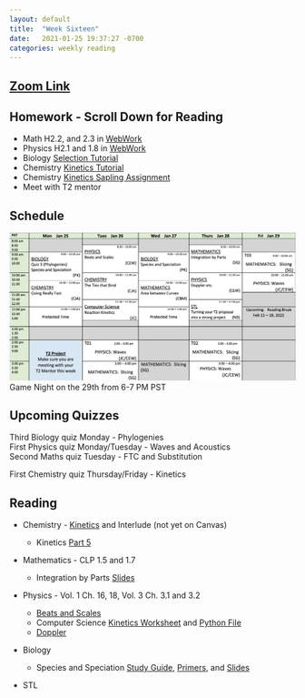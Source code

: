```yaml
---
layout: default
title:  "Week Sixteen"
date:   2021-01-25 19:37:27 -0700
categories: weekly reading
---
```

## [Zoom Link](https://ubc.zoom.us/j/69489092134?pwd=ZTRxOFNmRmNVT3NpWVhmV0VDTEpyUT09)

## Homework - Scroll Down for Reading
- Math H2.2, and 2.3 in [WebWork](https://webwork.elearning.ubc.ca/webwork2/2020W1-2_SCIE_010_001/)
- Physics H2.1 and 1.8 in [WebWork](https://webwork.elearning.ubc.ca/webwork2/2020W1-2_SCIE_010_001/)
- Biology [Selection Tutorial](https://canvas.ubc.ca/courses/62806/modules/items/1883058)
- Chemistry [Kinetics Tutorial](https://canvas.ubc.ca/courses/62920/files/12402366/download?download_frd=1)
- Chemistry [Kinetics Sapling Assignment](https://canvas.ubc.ca/courses/62920/modules/items/2866542)
- Meet with T2 mentor


## Schedule

![Week Sixteen Schedule](/assets/w16schedule.png)
Game Night on the 29th from 6-7 PM PST

## Upcoming Quizzes

Third Biology quiz Monday - Phylogenies   
First Physics quiz Monday/Tuesday - Waves and Acoustics  
Second Maths quiz Tuesday - FTC and Substitution    
<!-- Third Maths test Tuesday - Increasing and decreasing functions and critical points      -->
First Chemistry quiz Thursday/Friday - Kinetics   

## Reading

- Chemistry - [Kinetics](https://chem.libretexts.org/Bookshelves/General_Chemistry/Map%3A_General_Chemistry_(Petrucci_et_al.)/14%3A_Chemical_Kinetics) and Interlude (not yet on Canvas)
	- Kinetics [Part 5](https://canvas.ubc.ca/courses/62920/files/12513489?wrap=1)
	
- Mathematics - <!-- 7 on [Active Calculus](https://activecalculus.org/) and -->CLP 1.5 and 1.7
	- Integration by Parts [Slides](https://canvas.ubc.ca/courses/62921/files/12581381?wrap=1)

- Physics - <!--[Waves on WebWork](https://webwork.elearning.ubc.ca/webwork2/2020W1-2_SCIE_010_001/) --><!--  - Open Stax 2 [1.6](https://openstax.org/books/university-physics-volume-2/pages/1-6-mechanisms-of-heat-transfer) -->Vol. 1 Ch. 16, 18, Vol. 3 Ch. 3.1 and 3.2
	- [Beats and Scales](https://canvas.ubc.ca/courses/62922/files/12524196/download)
	- Computer Science [Kinetics Worksheet](https://canvas.ubc.ca/courses/62922/assignments/821103?module_item_id=2873040) and [Python File](https://canvas.ubc.ca/courses/62922/files/12517909?wrap=1)
	- [Doppler](https://canvas.ubc.ca/courses/62922/files/12572567/download)

- Biology
	- Species and Speciation [Study Guide](https://canvas.ubc.ca/courses/62806/files/12395104?wrap=1), [Primers](https://canvas.ubc.ca/courses/62806/files/12395251?wrap=1), and [Slides](https://canvas.ubc.ca/courses/62806/files/12502342?wrap=1)

- STL